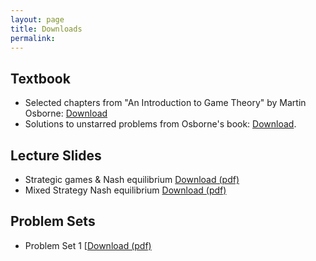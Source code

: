 ```yaml
---
layout: page
title: Downloads
permalink: 
---
```


## Textbook

- Selected chapters from "An Introduction to Game Theory" by Martin Osborne: [Download](https://www.economics.utoronto.ca/osborne/igt/nash.pdf)
- Solutions to unstarred problems from Osborne's book: [Download](https://www.economics.utoronto.ca/osborne/igt/solsp5.pdf).


## Lecture Slides

- Strategic games & Nash equilibrium [Download (pdf)](https://drive.google.com/uc?export=download&id=1RWn5lRE82eJbqwnt13jjD5bZ9j1Yawmy)
- Mixed Strategy Nash equilibrium [Download (pdf)]()

## Problem Sets

- Problem Set 1 [[Download (pdf)](https://drive.google.com/uc?export=download&id=1SeTSwED0jVzKSH0eYwg3exo7-8QiJ84H)
